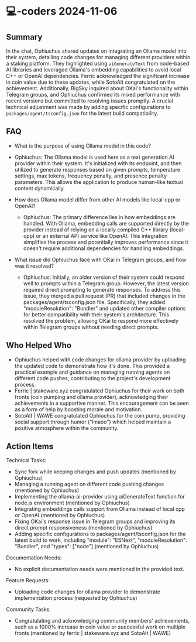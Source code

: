 # 💻-coders 2024-11-06

## Summary
 In the chat, Ophiuchus shared updates on integrating an Ollama model into their system, detailing code changes for managing different providers within a staking platform. They highlighted using `aiGenerateText` from node-based AI libraries and leveraged Ollama's embedding capabilities to avoid local C++ or OpenAI dependencies. Ferric acknowledged the significant increase in coin value due to these updates, while SotoAlt congratulated on the achievement. Additionally, BigSky inquired about OKai's functionality within Telegram groups, and Ophiuchus confirmed its mixed performance with recent versions but committed to resolving issues promptly. A crucial technical adjustment was made by adding specific configurations to `packages/agent/tsconfig.json` for the latest build compatibility.

## FAQ
 - What is the purpose of using Ollama model in this code?
  - Ophiuchus: The Ollama model is used here as a text generation AI provider within their system. It's initialized with its endpoint, and then utilized to generate responses based on given prompts, temperature settings, max tokens, frequency penalty, and presence penalty parameters. This allows the application to produce human-like textual content dynamically.

- How does Ollama model differ from other AI models like local-cpp or OpenAI?
  - Ophiuchus: The primary difference lies in how embeddings are handled. With Ollama, embedding calls are supported directly by the provider instead of relying on a locally compiled C++ library (local-cpp) or an external API service like OpenAI. This integration simplifies the process and potentially improves performance since it doesn't require additional dependencies for handling embeddings.

- What issue did Ophiuchus face with OKai in Telegram groups, and how was it resolved?
  - Ophiuchus: Initially, an older version of their system could respond well to prompts within a Telegram group. However, the latest version required direct prompting to generate responses. To address this issue, they merged a pull request (PR) that included changes in the packages/agent/tsconfig.json file. Specifically, they added "moduleResolution": "Bundler" and updated other compiler options for better compatibility with their system's architecture. This resolved the problem, allowing OKai to respond more effectively within Telegram groups without needing direct prompts.

## Who Helped Who
 - Ophiuchus helped with code changes for ollama provider by uploading the updated code to demonstrate how it's done. This provided a practical example and guidance on managing running agents on different code pushes, contributing to the project's development process.
- Ferric | stakeware.xyz congratulated Ophiuchus for their work on both fronts (coin pumping and ollama provider), acknowledging their achievements in a supportive manner. This encouragement can be seen as a form of help by boosting morale and motivation.
- SotoAlt | WAWE congratulated Ophiuchus for the coin pump, providing social support through humor ("lmaoo") which helped maintain a positive atmosphere within the community.

## Action Items
 Technical Tasks:
- Sync fork while keeping changes and push updates (mentioned by Ophiuchus)
- Managing a running agent on different code pushing changes (mentioned by Ophiuchus)
- Implementing the ollama-ai-provider using aiGenerateText function for node.js environment (mentioned by Ophiuchus)
- Integrating embeddings calls support from Ollama instead of local cpp or OpenAI (mentioned by Ophiuchus)
- Fixing OKai's response issue in Telegram groups and improving its direct prompt responsiveness (mentioned by Ophiuchus)
- Adding specific configurations to packages/agent/tsconfig.json for the latest build to work, including "module": "ESNext", "moduleResolution": "Bundler", and "types": ["node"] (mentioned by Ophiuchus)

Documentation Needs:
  - No explicit documentation needs were mentioned in the provided text.

Feature Requests:
- Uploading code changes for ollama provider to demonstrate implementation process (requested by Ophiuchus)

Community Tasks:
- Congratulating and acknowledging community members' achievements, such as a 1000% increase in coin value or successful work on multiple fronts (mentioned by ferric | stakeware.xyz and SotoAlt | WAWE)

